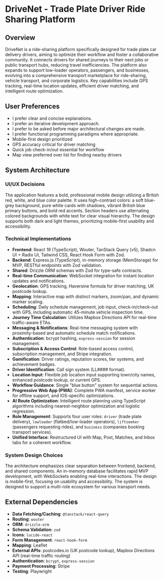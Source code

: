 # DriveNet - Trade Plate Driver Ride Sharing Platform

## Overview
DriveNet is a ride-sharing platform specifically designed for trade plate car delivery drivers, aiming to optimize their workflow and foster a collaborative community. It connects drivers for shared journeys to their next jobs or public transport hubs, reducing travel inefficiencies. The platform also expands to support low-loader operators, passengers, and businesses, evolving into a comprehensive transport marketplace for ride-sharing, vehicle transport, and corporate logistics. Key capabilities include GPS tracking, real-time location updates, efficient driver matching, and intelligent route optimization.

## User Preferences
- I prefer clear and concise explanations.
- I prefer an iterative development approach.
- I prefer to be asked before major architectural changes are made.
- I prefer functional programming paradigms where appropriate.
- Mobile-first design prioritized
- GPS accuracy critical for driver matching
- Quick job check-in/out essential for workflow
- Map view preferred over list for finding nearby drivers

## System Architecture

### UI/UX Decisions
The application features a bold, professional mobile design utilizing a British red, white, and blue color palette. It uses high-contrast colors: a soft blue-grey background, pure white cards with shadows, vibrant British blue primary buttons, and bold red accents. Section headers use alternating colored backgrounds with white text for clear visual hierarchy. The design supports both dark and light themes, prioritizing mobile-first usability and accessibility.

### Technical Implementations
- **Frontend**: React 18 (TypeScript), Wouter, TanStack Query (v5), Shadcn UI + Radix UI, Tailwind CSS, React Hook Form with Zod.
- **Backend**: Express.js (TypeScript), in-memory storage (MemStorage) for MVP, RESTful endpoints with Zod validation.
- **Shared**: Drizzle ORM schemas with Zod for type-safe contracts.
- **Real-time Communication**: WebSocket integration for instant location updates and notifications.
- **Geolocation**: GPS tracking, Haversine formula for driver matching, UK postcode lookup.
- **Mapping**: Interactive map with distinct markers, zoom/pan, and dynamic marker scaling.
- **Scheduling**: Daily schedule management, job input, check-in/check-out with GPS, including automatic 45-minute vehicle inspection time.
- **Journey Time Calculation**: Utilizes Mapbox Directions API for real-time traffic-aware ETAs.
- **Messaging & Notifications**: Real-time messaging system with proximity-based and automatic schedule match notifications.
- **Authentication**: bcrypt hashing, `express-session` for session management.
- **Subscription & Access Control**: Role-based access control, subscription management, and Stripe integration.
- **Gamification**: Driver ratings, reputation scores, tier systems, and achievement badges.
- **Driver Identification**: Call sign system (LL#### format).
- **Location Input**: Flexible job location input supporting town/city names, enhanced postcode lookup, or current GPS.
- **Workflow Guidance**: Single "blue button" system for sequential actions.
- **Progressive Web App (PWA)**: Complete PWA manifest, service worker for offline support, and iOS-specific optimizations.
- **AI Route Optimization**: Intelligent route planning using TypeScript algorithms including nearest-neighbor optimization and logistic regression.
- **Role Management**: Supports four user roles: `driver` (trade plate delivery), `lowloader` (flatbed/low-loader operators), `liftseeker` (passengers requesting rides), and `business` (companies booking transport services).
- **Unified Interface**: Restructured UI with Map, Post, Matches, and Inbox tabs for a coherent workflow.

### System Design Choices
The architecture emphasizes clear separation between frontend, backend, and shared components. An in-memory database facilitates rapid MVP development, with WebSockets enabling real-time interactions. The design is mobile-first, focusing on usability and accessibility. The system is designed to support a multi-role ecosystem for various transport needs.

## External Dependencies
- **Data Fetching/Caching**: `@tanstack/react-query`
- **Routing**: `wouter`
- **ORM**: `drizzle-orm`
- **Schema Validation**: `zod`
- **Icons**: `lucide-react`
- **Form Management**: `react-hook-form`
- **Mapping**: Leaflet
- **External APIs**: postcodes.io (UK postcode lookup), Mapbox Directions API (real-time traffic routing)
- **Authentication**: `bcrypt`, `express-session`
- **Payment Processing**: Stripe
- **Testing**: Playwright